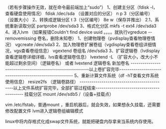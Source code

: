 （若有步骤操作无效，就在命令最前端加上“sudo”）
1、创建主分区（fdisk -l，查看硬盘使用情况）
	fdisk /dec/sda	（设置对应的分区）
	n
	p
	3（分区编号）
	（设置大小）
2、转换成逻辑分区
	t
	3（分区编号）
	8e
	w（保存并推出）
2.1、系统重新读取分区
	partprobe /dev/sda3
3、格式化分区
	mkfs -t ext4 /dev/sda3 
4、进入lvm
	（如果报错Couldn't find device uuid 。。。。就执行vgreduce --removemissing 卷名，删除未知卷）
	1、创建物理卷（pvdisplay查看物理卷情况）
		vgcreate /dev/sda3
	2、加入物理卷扩展卷组（vgdisplay查看卷组详细情况，vgs查看卷组信息）
		vgextend 卷组名 /dev/sda3
	3、扩容逻辑卷（lvdisplay查看逻辑卷详细详细，lvs查看逻辑卷信息）
		lvextend -L （扩容大小，改大小不能超过剩余空间）（逻辑卷名）
		或者 lvextend 逻辑卷名 新加卷名
---------------------------------------------------------以上卷扩容完毕-------------------------------------------------------
5、重新计算文件系统（df -hT查看文件系统使用信息）
	resize2fs （逻辑卷路径）
--------------------------------------------以上文件系统扩容完毕，全部扩容过程结束-----------------------------------------
挂载分区
mount   /dev/sdb5 /（设备+挂载点）

vim /etc/fstab，普通mount ，重启机器后，就会失效，如果想永久挂载，还需要修改配置文件
lvm进入逻辑卷组编辑模式

linux中将内存格式化成swap文件系统，就能把硬盘内存拿来当系统内存使用。